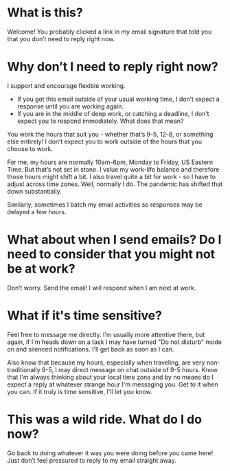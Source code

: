 # What is this?

Welcome! You probably clicked a link in my email signature that told you that you don’t need to reply right now.

# Why don’t I need to reply right now?

I support and encourage flexible working.

* If you got this email outside of your usual working time, I don’t expect a response until you are working again.
* If you are in the middle of deep work, or catching a deadline, I don’t expect you to respond immediately.
What does that mean?

You work the hours that suit you - whether that’s 9-5, 12-8, or something else entirely! I don’t expect you to work outside of the hours that you choose to work.

For me, my hours are normally 10am-6pm, Monday to Friday, US Eastern Time. But that’s not set in stone. I value my work-life balance and therefore those hours might shift a bit. I also travel quite a bit for work - so I have to adjust across time zones. Well, normally I do. The pandemic has shifted that down substantially.

Similarly, sometimes I batch my email activities so responses may be delayed a few hours.

# What about when I send emails? Do I need to consider that you might not be at work?

Don’t worry. Send the email! I will respond when I am next at work.

# What if it's time sensitive?

Feel free to message me directly. I'm usually more attentive there, but again, if I'm heads down on a task I may have turned "Do not disturb" mode on and silenced notifications. I'll get back as soon as I can.

Also know that because my hours, especially when traveling, are very non-traditionally 9-5, I may direct message on chat outside of 9-5 hours. Know that I'm always thinking about your local time zone and by no means do I expect a reply at whatever strange hour I'm messaging you. Get to it when you can. If it truly is time sensitive, I'll let you know.

# This was a wild ride. What do I do now?

Go back to doing whatever it was you were doing before you came here! Just don’t feel pressured to reply to my email straight away.
